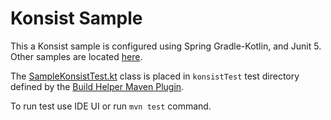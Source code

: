 # Konsist Sample

This a Konsist sample is configured using Spring Gradle-Kotlin, and Junit 5. Other samples are located [here](..). 

The [SampleKonsistTest.kt](src/konsistTest/kotlin/com/sample/SampleKonsistTest.kt) class is placed in `konsistTest` 
test directory defined by the
[Build Helper Maven Plugin](https://www.mojohaus.org/build-helper-maven-plugin/).

To run test use IDE UI or run `mvn test` command.

